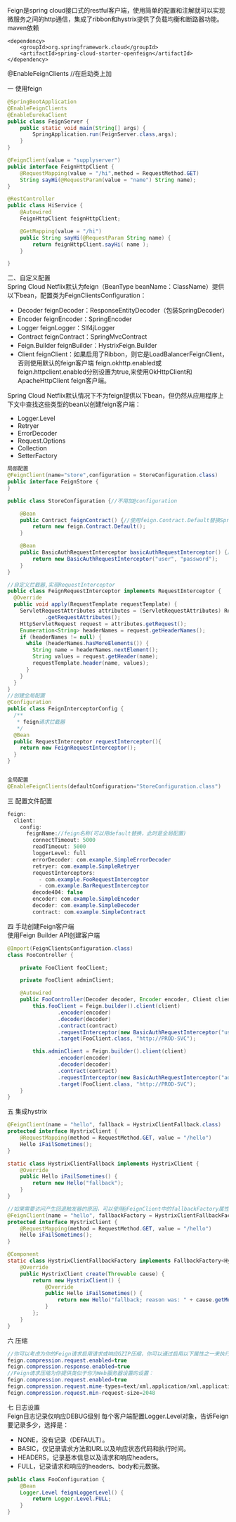 Feign是spring cloud接口式的restful客户端，使用简单的配置和注解就可以实现微服务之间的http通信，集成了ribbon和hystrix提供了负载均衡和断路器功能。  
maven依赖  
```
<dependency>
    <groupId>org.springframework.cloud</groupId>
    <artifactId>spring-cloud-starter-openfeign</artifactId>
</dependency>
```
@EnableFeignClients //在启动类上加  

一 使用feign  
```java
@SpringBootApplication
@EnableFeignClients
@EnableEurekaClient
public class FeignServer {
    public static void main(String[] args) {
        SpringApplication.run(FeignServer.class,args);
    }
}

@FeignClient(value = "supplyserver")
public interface FeignHttpClient {
    @RequestMapping(value = "/hi",method = RequestMethod.GET)
    String sayHi(@RequestParam(value = "name") String name);
}

@RestController
public class HiService {
    @Autowired
    FeignHttpClient feignHttpClient;

    @GetMapping(value = "/hi")
    public String sayHi(@RequestParam String name) {
        return feignHttpClient.sayHi( name );
    }

}

```

二、自定义配置  
Spring Cloud Netflix默认为feign（BeanType beanName：ClassName）提供以下bean，配置类为FeignClientsConfiguration：  
* Decoder feignDecoder：ResponseEntityDecoder（包装SpringDecoder）
* Encoder feignEncoder：SpringEncoder
* Logger feignLogger：Slf4jLogger
* Contract feignContract：SpringMvcContract
* Feign.Builder feignBuilder：HystrixFeign.Builder
* Client feignClient：如果启用了Ribbon，则它是LoadBalancerFeignClient，否则使用默认的feign客户端
feign.okhttp.enabled或feign.httpclient.enabled分别设置为true,来使用OkHttpClient和ApacheHttpClient feign客户端。  

Spring Cloud Netflix默认情况下不为feign提供以下bean，但仍然从应用程序上下文中查找这些类型的bean以创建feign客户端：
+ Logger.Level
+ Retryer
+ ErrorDecoder
+ Request.Options
+ Collection<RequestInterceptor>
+ SetterFactory

```java
局部配置
@FeignClient(name="store",configuration = StoreConfiguration.class)
public interface FeignStore {
}

public class StoreConfiguration {//不用加@configuration

    @Bean
    public Contract feignContract() {//使用feign.Contract.Default替换SpringMvcContract
        return new feign.Contract.Default();
    }

    @Bean
    public BasicAuthRequestInterceptor basicAuthRequestInterceptor() {//添加拦截器
        return new BasicAuthRequestInterceptor("user", "password");
    }
}

//自定义拦截器,实现RequestInterceptor
public class FeignRequestInterceptor implements RequestInterceptor {
  @Override
  public void apply(RequestTemplate requestTemplate) {
    ServletRequestAttributes attributes = (ServletRequestAttributes) RequestContextHolder
            .getRequestAttributes();
    HttpServletRequest request = attributes.getRequest();
    Enumeration<String> headerNames = request.getHeaderNames();
    if (headerNames != null) {
      while (headerNames.hasMoreElements()) {
        String name = headerNames.nextElement();
        String values = request.getHeader(name);
        requestTemplate.header(name, values);
      }
    }
  }
}
//创建全局配置
@Configuration
public class FeignInterceptorConfig {
  /**
   * feign请求拦截器
   */
  @Bean
  public RequestInterceptor requestInterceptor(){
    return new FeignRequestInterceptor();
  }
}


全局配置 
@EnableFeignClients(defaultConfiguration="StoreConfiguration.class")
```


三 配置文件配置  

```java
feign:
  client:
    config:
      feignName://feign名称(可以用default替换，此时是全局配置)
        connectTimeout: 5000
        readTimeout: 5000
        loggerLevel: full
        errorDecoder: com.example.SimpleErrorDecoder
        retryer: com.example.SimpleRetryer
        requestInterceptors:
          - com.example.FooRequestInterceptor
          - com.example.BarRequestInterceptor
        decode404: false
        encoder: com.example.SimpleEncoder
        decoder: com.example.SimpleDecoder
        contract: com.example.SimpleContract
```

四 手动创建Feign客户端  
使用Feign Builder API创建客户端  
```java
@Import(FeignClientsConfiguration.class)
class FooController {

    private FooClient fooClient;

    private FooClient adminClient;

    @Autowired
    public FooController(Decoder decoder, Encoder encoder, Client client, Contract contract) {
        this.fooClient = Feign.builder().client(client)
                .encoder(encoder)
                .decoder(decoder)
                .contract(contract)
                .requestInterceptor(new BasicAuthRequestInterceptor("user", "user"))
                .target(FooClient.class, "http://PROD-SVC");

        this.adminClient = Feign.builder().client(client)
                .encoder(encoder)
                .decoder(decoder)
                .contract(contract)
                .requestInterceptor(new BasicAuthRequestInterceptor("admin", "admin"))
                .target(FooClient.class, "http://PROD-SVC");
    }
}
```
五 集成hystrix
```java
@FeignClient(name = "hello", fallback = HystrixClientFallback.class)
protected interface HystrixClient {
    @RequestMapping(method = RequestMethod.GET, value = "/hello")
    Hello iFailSometimes();
}

static class HystrixClientFallback implements HystrixClient {
    @Override
    public Hello iFailSometimes() {
        return new Hello("fallback");
    }
}

//如果需要访问产生回退触发器的原因，可以使用@FeignClient中的fallbackFactory属性
@FeignClient(name = "hello", fallbackFactory = HystrixClientFallbackFactory.class)
protected interface HystrixClient {
    @RequestMapping(method = RequestMethod.GET, value = "/hello")
    Hello iFailSometimes();
}

@Component
static class HystrixClientFallbackFactory implements FallbackFactory<HystrixClient> {
    @Override
    public HystrixClient create(Throwable cause) {
        return new HystrixClient() {
            @Override
            public Hello iFailSometimes() {
                return new Hello("fallback; reason was: " + cause.getMessage());
            }
        };
    }
}
```
六 压缩
```java
//你可以考虑为你的Feign请求启用请求或响应GZIP压缩，你可以通过启用以下属性之一来执行此操作：
feign.compression.request.enabled=true
feign.compression.response.enabled=true
//Feign请求压缩为你提供类似于你为Web服务器设置的设置：
feign.compression.request.enabled=true
feign.compression.request.mime-types=text/xml,application/xml,application/json
feign.compression.request.min-request-size=2048
```

七 日志设置  
Feign日志记录仅响应DEBUG级别
每个客户端配置Logger.Level对象，告诉Feign要记录多少，选择是：
* NONE，没有记录（DEFAULT）。
* BASIC，仅记录请求方法和URL以及响应状态代码和执行时间。
* HEADERS，记录基本信息以及请求和响应headers。
* FULL，记录请求和响应的headers、body和元数据。
```java
public class FooConfiguration {
    @Bean
    Logger.Level feignLoggerLevel() {
        return Logger.Level.FULL;
    }
}
```
